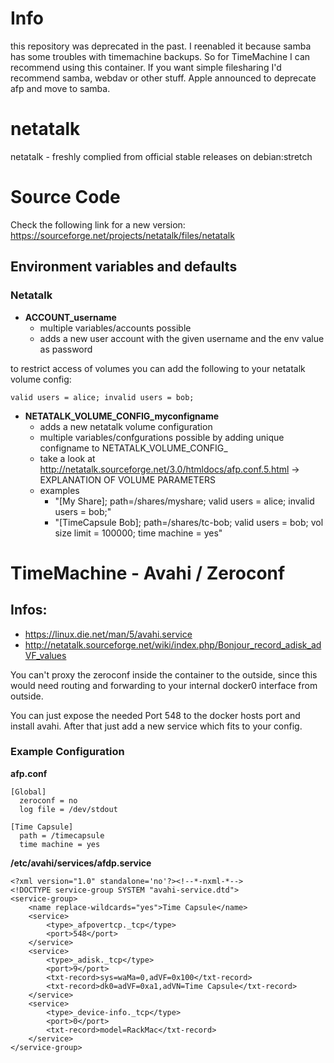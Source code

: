 # Info

this repository was deprecated in the past. I reenabled it because samba has some troubles with timemachine backups.
So for TimeMachine I can recommend using this container. If you want simple filesharing I'd recommend samba, webdav or other stuff.
Apple announced to deprecate afp and move to samba.

# netatalk
netatalk - freshly complied from official stable releases on debian:stretch

# Source Code
Check the following link for a new version: https://sourceforge.net/projects/netatalk/files/netatalk

## Environment variables and defaults

### Netatalk

* __ACCOUNT\_username__
    * multiple variables/accounts possible
    * adds a new user account with the given username and the env value as password

to restrict access of volumes you can add the following to your netatalk volume config:

    valid users = alice; invalid users = bob;

* __NETATALK\_VOLUME\_CONFIG\_myconfigname__
    * adds a new netatalk volume configuration
    * multiple variables/confgurations possible by adding unique configname to NETATALK_VOLUME_CONFIG_
    * take a look at http://netatalk.sourceforge.net/3.0/htmldocs/afp.conf.5.html -> EXPLANATION OF VOLUME PARAMETERS
    * examples
        * "[My Share]; path=/shares/myshare; valid users = alice; invalid users = bob;"
        * "[TimeCapsule Bob]; path=/shares/tc-bob; valid users = bob; vol size limit = 100000; time machine = yes"

# TimeMachine - Avahi / Zeroconf

## Infos:

* https://linux.die.net/man/5/avahi.service
* http://netatalk.sourceforge.net/wiki/index.php/Bonjour_record_adisk_adVF_values

You can't proxy the zeroconf inside the container to the outside, since this would need routing and forwarding to your internal docker0 interface from outside.

You can just expose the needed Port 548 to the docker hosts port and install avahi.
After that just add a new service which fits to your config.

### Example Configuration

__afp.conf__

    [Global]
      zeroconf = no
      log file = /dev/stdout

    [Time Capsule]
      path = /timecapsule
      time machine = yes

__/etc/avahi/services/afdp.service__

    <?xml version="1.0" standalone='no'?><!--*-nxml-*-->
    <!DOCTYPE service-group SYSTEM "avahi-service.dtd">
    <service-group>
        <name replace-wildcards="yes">Time Capsule</name>
        <service>
            <type>_afpovertcp._tcp</type>
            <port>548</port>
        </service>
        <service>
            <type>_adisk._tcp</type>
            <port>9</port>
            <txt-record>sys=waMa=0,adVF=0x100</txt-record>
            <txt-record>dk0=adVF=0xa1,adVN=Time Capsule</txt-record>
        </service>
        <service>
            <type>_device-info._tcp</type>
            <port>0</port>
            <txt-record>model=RackMac</txt-record>
        </service>
    </service-group>
